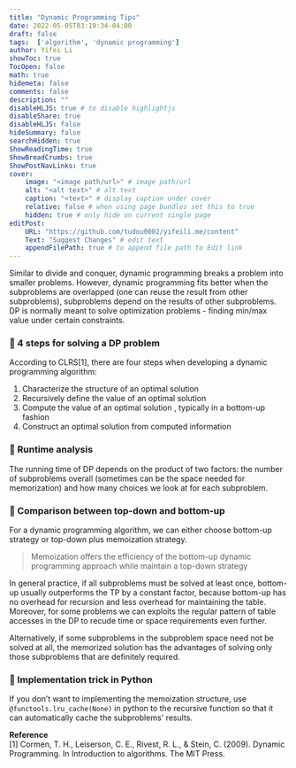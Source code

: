 ```yaml
---
title: "Dynamic Programming Tips"
date: 2022-05-05T03:19:34-04:00
draft: false
tags:  ['algorithm', 'dynamic programming']
author: Yifei Li
showToc: true
TocOpen: false
math: true
hidemeta: false
comments: false
description: ""
disableHLJS: true # to disable highlightjs
disableShare: true
disableHLJS: false
hideSummary: false
searchHidden: true
ShowReadingTime: true
ShowBreadCrumbs: true
ShowPostNavLinks: true
cover:
    image: "<image path/url>" # image path/url
    alt: "<alt text>" # alt text
    caption: "<text>" # display caption under cover
    relative: false # when using page bundles set this to true
    hidden: true # only hide on current single page
editPost:
    URL: "https://github.com/tudou0002/yifeili.me/content"
    Text: "Suggest Changes" # edit text
    appendFilePath: true # to append file path to Edit link
---
```

Similar to divide and conquer, dynamic programming breaks a problem into smaller problems. However, dynamic programming fits better when the subproblems are overlapped (one can reuse the result from other subproblems), subproblems depend on the results of other subproblems. DP is normally meant to solve optimization problems - finding min/max value under certain constraints. 

### :blossom: 4 steps for solving a DP problem
According to CLRS[1], there are four steps when developing a dynamic programming algorithm:
1. Characterize the structure of an optimal solution
2. Recursively define the value of an optimal solution
3. Compute the value of an optimal solution , typically in a bottom-up fashion
4. Construct an optimal solution from computed information

### :cherry_blossom: Runtime analysis

The running time of DP depends on the product of two factors: the number of subproblems overall (sometimes can be the space needed for memorization) and how many choices we look at for each subproblem.

### :sunflower: Comparison between top-down and bottom-up
For a dynamic programming algorithm, we can either choose bottom-up strategy or top-down plus memoization strategy. 
> Memoization offers the efficiency of the bottom-up dynamic programming approach while maintain a top-down strategy

In general practice, if all subproblems must be solved at least once, bottom-up usually outperforms the TP by a constant factor, because bottom-up has no overhead for recursion and less overhead for maintaining the table. Moreover, for some problems we can exploits the regular pattern of table accesses in the DP to recude time or space requirements even further.

Alternatively, if some subproblems in the subproblem space need not be solved at all, the memorized solution has the advantages of solving only those subproblems that are definitely required.

### :hibiscus: Implementation trick in Python

If you don’t want to implementing the memoization structure, use `@functools.lru_cache(None)` in python to the recursive function so that it can automatically cache the subproblems' results.


**Reference**  
[1] Cormen, T. H., Leiserson, C. E., Rivest, R. L., &amp; Stein, C. (2009). Dynamic Programming. In Introduction to algorithms. The MIT Press. 